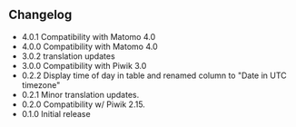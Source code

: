 ## Changelog

* 4.0.1 Compatibility with Matomo 4.0
* 4.0.0 Compatibility with Matomo 4.0
* 3.0.2 translation updates
* 3.0.0 Compatibility with Piwik 3.0
* 0.2.2 Display time of day in table and renamed column to "Date in UTC timezone"
* 0.2.1 Minor translation updates.
* 0.2.0 Compatibility w/ Piwik 2.15.
* 0.1.0 Initial release
